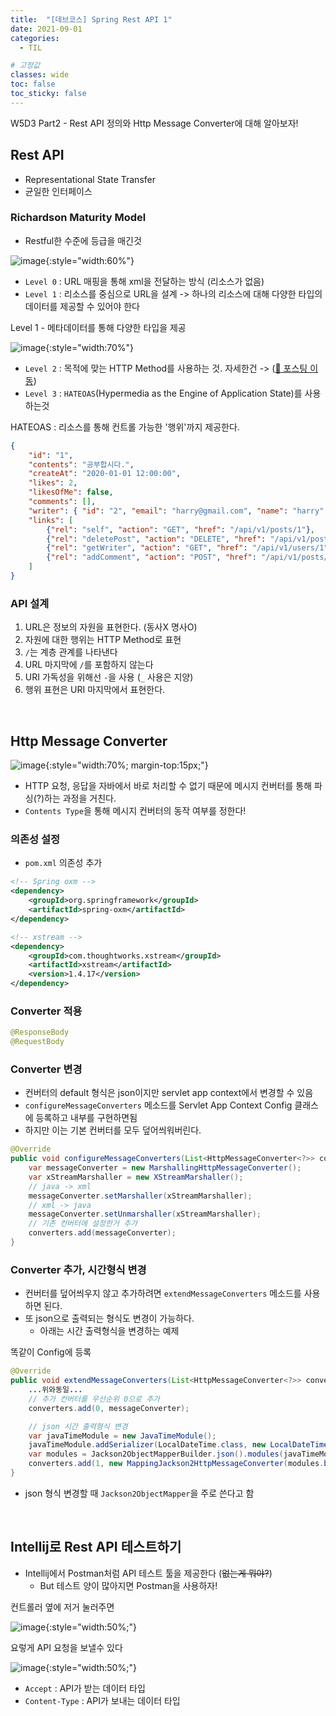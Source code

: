```yaml
---
title:  "[데브코스] Spring Rest API 1"
date: 2021-09-01
categories: 
  - TIL

# 고정값
classes: wide
toc: false
toc_sticky: false
---
```


W5D3 Part2 - Rest API 정의와 Http Message Converter에 대해 알아보자!


## Rest API 

- Representational State Transfer
- 균일한 인터페이스

### Richardson Maturity Model

- Restful한 수준에 등급을 매긴것

![image](https://user-images.githubusercontent.com/71180414/131725089-8c40eb93-d99d-4bb8-93ea-2ab5a8ab6997.png){:style="width:60%"}

- `Level 0` : URL 매핑을 통해 xml을 전달하는 방식 (리소스가 없음)
- `Level 1` : 리소스를 중심으로 URL을 설계 -> 하나의 리소스에 대해 다양한 타입의 데이터를 제공할 수 있어야 한다

<div class="sub_title">Level 1 - 메타데이터를 통해 다양한 타입을 제공</div>

![image](https://user-images.githubusercontent.com/71180414/131725594-24c97f3d-d3ed-4a55-a9f2-28f3b361aa09.png){:style="width:70%"}

- `Level 2` : 목적에 맞는 HTTP Method를 사용하는 것. 자세한건 -> ([🚀 포스팅 이동](/til/23/))
- `Level 3` : `HATEOAS`(Hypermedia as the Engine of Application State)를 사용하는것

<div class="sub_title">HATEOAS : 리소스를 통해 컨트롤 가능한 '행위'까지 제공한다.</div>

```json
{
    "id": "1",
    "contents": "공부합시다.",
    "createAt": "2020-01-01 12:00:00",
    "likes": 2,
    "likesOfMe": false,
    "comments": [],
    "writer": { "id": "2", "email": "harry@gmail.com", "name": "harry" },
    "links": [
        {"rel": "self", "action": "GET", "href": "/api/v1/posts/1"},
        {"rel": "deletePost", "action": "DELETE", "href": "/api/v1/posts/1" },
        {"rel": "getWriter", "action": "GET", "href": "/api/v1/users/1" },
        {"rel": "addComment", "action": "POST", "href": "/api/v1/posts/1/comments"}
    ]
}
```

### API 설계

1. URL은 정보의 자원을 표현한다. (동사X 명사O)
1. 자원에 대한 행위는 HTTP Method로 표현
1. `/`는 계층 관계를 나타낸다 
1. URL 마지막에 `/`를 포함하지 않는다
1. URI 가독성을 위해선 `-`을 사용 (`_` 사용은 지양)
1. 행위 표현은 URI 마지막에서 표현한다.

<br>

## Http Message Converter

![image](https://user-images.githubusercontent.com/71180414/131729800-fc57caed-9da6-43a1-ba5a-12504ee07e9d.png){:style="width:70%; margin-top:15px;"}

- HTTP 요청, 응답을 자바에서 바로 처리할 수 없기 때문에 메시지 컨버터를 통해 파싱(?)하는 과정을 거친다.
- `Contents Type`을 통해 메시지 컨버터의 동작 여부를 정한다!

### 의존성 설정

- `pom.xml` 의존성 추가

```xml
<!-- Spring oxm -->
<dependency>
	<groupId>org.springframework</groupId>
	<artifactId>spring-oxm</artifactId>
</dependency>

<!-- xstream -->
<dependency>
	<groupId>com.thoughtworks.xstream</groupId>
	<artifactId>xstream</artifactId>
	<version>1.4.17</version>
</dependency>
```

### Converter 적용

```java
@ResponseBody
@RequestBody
```


### Converter 변경

- 컨버터의 default 형식은 json이지만 servlet app context에서 변경할 수 있음 
- `configureMessageConverters` 메소드를 Servlet App Context Config 클래스에 등록하고 내부를 구현하면됨
- 하지만 이는 기본 컨버터를 모두 덮어씌워버린다.

```java
@Override
public void configureMessageConverters(List<HttpMessageConverter<?>> converters) {
    var messageConverter = new MarshallingHttpMessageConverter();
    var xStreamMarshaller = new XStreamMarshaller();
    // java -> xml
    messageConverter.setMarshaller(xStreamMarshaller);
    // xml -> java
    messageConverter.setUnmarshaller(xStreamMarshaller);
    // 기존 컨버터에 설정한거 추가
    converters.add(messageConverter);
}
```

### Converter 추가, 시간형식 변경

- 컨버터를 덮어씌우지 않고 추가하려면 `extendMessageConverters` 메소드를 사용하면 된다.
- 또 json으로 출력되는 형식도 변경이 가능하다.
    - 아래는 시간 출력형식을 변경하는 예제

<div class="sub_title">똑같이 Config에 등록</div>

```java
@Override
public void extendMessageConverters(List<HttpMessageConverter<?>> converters) {
    ...위와동일...
    // 추가 컨버터를 우선순위 0으로 추가
    converters.add(0, messageConverter);

    // json 시간 출력형식 변경
    var javaTimeModule = new JavaTimeModule();
    javaTimeModule.addSerializer(LocalDateTime.class, new LocalDateTimeSerializer(DateTimeFormattISO_DATE_TIME));
    var modules = Jackson2ObjectMapperBuilder.json().modules(javaTimeModule);
    converters.add(1, new MappingJackson2HttpMessageConverter(modules.build()));
}
```

- json 형식 변경할 때 `Jackson2ObjectMapper`을 주로 쓴다고 함

<br>


## Intellij로 Rest API 테스트하기

- Intellij에서 Postman처럼 API 테스트 툴을 제공한다 (~~없는게 뭐야?~~)
    - But 테스트 양이 많아지면 Postman을 사용하자!

<div class="sub_title">컨트롤러 옆에 저거 눌러주면</div>

![image](https://user-images.githubusercontent.com/71180414/131736386-5eda6539-1d39-4ce6-a7fb-b0218e4761cc.png){:style="width:50%;"}

<div class="sub_title">요렇게 API 요청을 보낼수 있다</div>

![image](https://user-images.githubusercontent.com/71180414/131736313-a24b6ce8-49c2-4419-852e-c305a4468ed1.png){:style="width:50%;"}

- `Accept` : API가 받는 데이터 타입
- `Content-Type` : API가 보내는 데이터 타입
